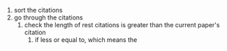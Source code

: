 1. sort the citations
2. go through the citations
	1. check the length of rest citations is greater than the current paper's citation
		1. if less or equal to, which means the